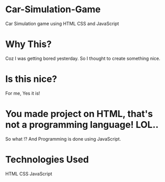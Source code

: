 # Car-Simulation-Game
Car Simulation game using HTML CSS and JavaScript
# Why This?
Coz I was getting bored yesterday. So I thought to create something nice.
# Is this nice?
For me, Yes it is!
# You made project on HTML, that's not a programming language! LOL..
So what !? And Programming is done using JavaScript.
# Technologies Used
HTML 
CSS 
JavaScript

